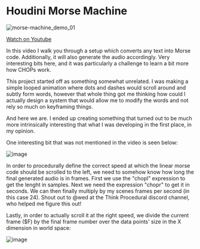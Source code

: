 # Houdini Morse Machine

![morse-machine_demo_01](https://user-images.githubusercontent.com/81909946/129100191-be036bd3-8b3a-4b04-a7d7-19d9722e4448.gif)

[Watch on Youtube](https://youtu.be/rKTLy-FtEzE)

In this video I walk you through a setup which converts any text into Morse code. Additionally, it will also generate the audio accordingly. Very interesting bits here, and it was particularly a challenge to learn a bit more how CHOPs work.

This project started off as something somewhat unrelated. I was making a simple looped animation where dots and dashes would scroll around and subtly form words, however that whole thing got me thinking how could I actually design a system that would allow me to modify the words and not rely so much on keyframing things.

And here we are. I ended up creating something that turned out to be much more intrinsically interesting that what I was developing in the first place, in my opinion.

One interesting bit that was not mentioned in the video is seen below:

![image](https://user-images.githubusercontent.com/81909946/129100396-ee6f4b57-e8cc-45ad-9a65-aee6517f2c9b.png)

In order to procedurally define the correct speed at which the linear morse code should be scrolled to the left, we need to somehow know how long the final generated audio is in frames. First we use the "chopl" expression to get the lenght in samples. Next we need the expression "chopr" to get it in seconds. We can then finally multiply by my scenes frames per second (in this case 24). Shout out to @wed at the Think Procedural discord channel, who helped me figure this out!

Lastly, in order to actually scroll it at the right speed, we divide the current frame ($F) by the final frame number over the data points' size in the X dimension in world space:

![image](https://user-images.githubusercontent.com/81909946/129101338-6c46bdae-ad7c-42b5-91b7-6b56ef90b5e6.png)




